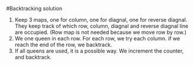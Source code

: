 #Backtracking solution

1. Keep 3 maps, one for column, one for diagnal, one for reverse diagnal. They keep track of which row, column, diagnal and reverse diagnal line are occupied. (Row map is not needed because we move row by row.)
2. We one queen in each row. For each row, we try each column. if we reach the end of the row, we backtrack.
3. If all queens are used, it is a possible way. We increment the counter, and backtrack.
